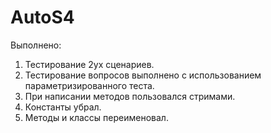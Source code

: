 # AutoS4

Выполнено:
1. Тестирование 2ух сценариев.
2. Тестирование вопросов выполнено с использованием параметризированного теста.
3. При написании методов пользовался стримами.
4. Константы убрал.
5. Методы и классы переименовал.
